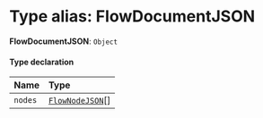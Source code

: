 # Type alias: FlowDocumentJSON

**FlowDocumentJSON**: `Object`

#### Type declaration

| Name | Type |
| :------ | :------ |
| `nodes` | [`FlowNodeJSON`](/en/auto-docs/fixed-layout-editor/interfaces/FlowNodeJSON.md)\[] |
